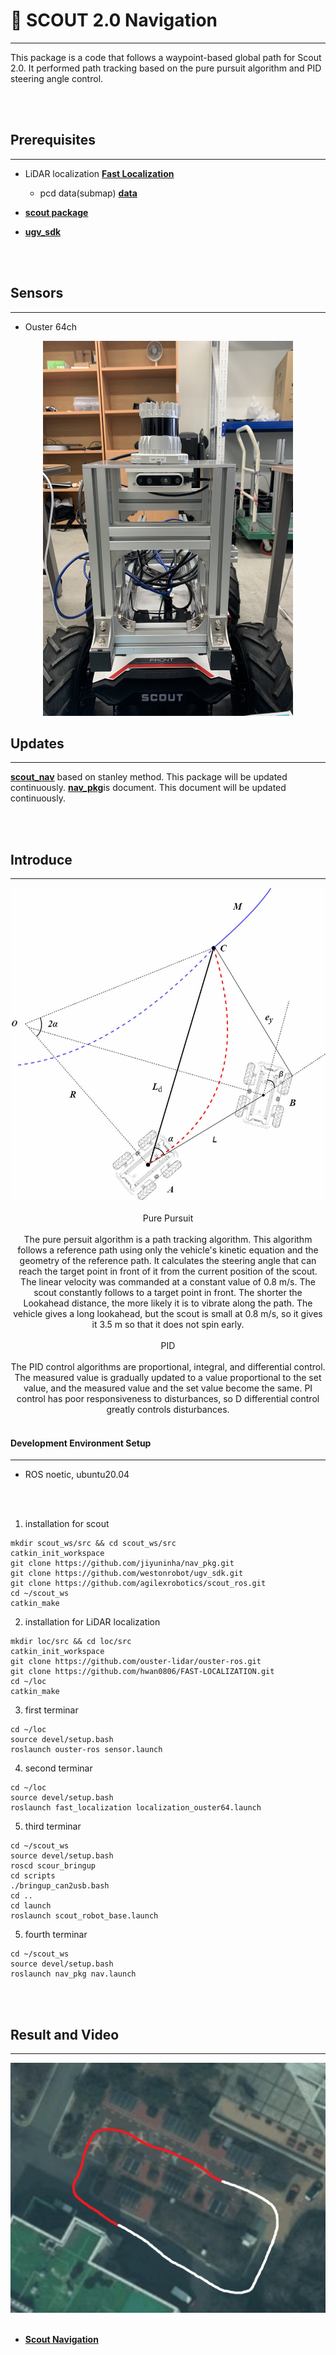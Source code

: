   
# 🚀 SCOUT 2.0 Navigation 
---

This package is a code that follows a waypoint-based global path for Scout 2.0. It performed path tracking based on the pure pursuit algorithm and PID steering angle control.


<br/><br/>

## **Prerequisites**
---
- LiDAR localization [**Fast Localization**](https://github.com/hwan0806/FAST-LOCALIZATION)
  - pcd data(submap) [**data**](https://drive.google.com/file/d/1uJNYgAl9EpmnVGMoPCPvhDYSY3XAQz-t/view?usp=sharing)
  
- [**scout package**](https://github.com/agilexrobotics/scout_ros)
- [**ugv_sdk**](https://github.com/westonrobot/ugv_sdk)

<br/><br/>

## **Sensors**
---
- Ouster 64ch 
<p align="center"><img src="./fig/mount.jpg"  width="400" height="600"/>


## **Updates**
---
[**scout_nav**](https://github.com/jiyuninha/nav_pkg_stanley) based on stanley method. This package will be updated continuously. 
[**nav_pkg**]()is document. This document will be updated continuously.

<br/><br/>

## **Introduce**
---
<p align="center"><img src="./fig/purepursuit.jpg" width="600" height="500"/>
<br/><br/>
Pure Pursuit
<br/><br/>
The pure persuit algorithm is a path tracking algorithm. This algorithm follows a reference path using only the vehicle's kinetic equation and the geometry of the reference path. It calculates the steering angle that can reach the target point in front of it from the current position of the scout. The linear velocity was commanded at a constant value of 0.8 m/s. The scout constantly follows to a target point in front. The shorter the Lookahead distance, the more likely it is to vibrate along the path. The vehicle gives a long lookahead, but the scout is small at 0.8 m/s, so it gives it 3.5 m so that it does not spin early.
<br/><br/>
PID
<br/><br/>
The PID control algorithms are proportional, integral, and differential control. The measured value is gradually updated to a value proportional to the set value, and the measured value and the set value become the same. PI control has poor responsiveness to disturbances, so D differential control greatly controls disturbances.
<br/><br/>

#### Development Environment Setup
---
- ROS noetic, ubuntu20.04

<br/>
<br/>

1. installation for scout 
```
mkdir scout_ws/src && cd scout_ws/src
catkin_init_workspace
git clone https://github.com/jiyuninha/nav_pkg.git
git clone https://github.com/westonrobot/ugv_sdk.git
git clone https://github.com/agilexrobotics/scout_ros.git
cd ~/scout_ws
catkin_make

```

2. installation for LiDAR localization
```
mkdir loc/src && cd loc/src
catkin_init_workspace
git clone https://github.com/ouster-lidar/ouster-ros.git
git clone https://github.com/hwan0806/FAST-LOCALIZATION.git
cd ~/loc 
catkin_make
```

3. first terminar
```
cd ~/loc
source devel/setup.bash
roslaunch ouster-ros sensor.launch
```
4. second terminar
```
cd ~/loc 
source devel/setup.bash
roslaunch fast_localization localization_ouster64.launch
```
5. third terminar
```
cd ~/scout_ws 
source devel/setup.bash
roscd scour_bringup 
cd scripts 
./bringup_can2usb.bash
cd ..
cd launch 
roslaunch scout_robot_base.launch
```
5. fourth terminar
```
cd ~/scout_ws
source devel/setup.bash
roslaunch nav_pkg nav.launch
```

<br/><br/>

## **Result and Video**
---
<p align="center"><img src="./fig/globalpath.png"  width="600" height="400"/>
<br/><br/>

- [**Scout Navigation**](https://youtu.be/myETR4duN9g)

